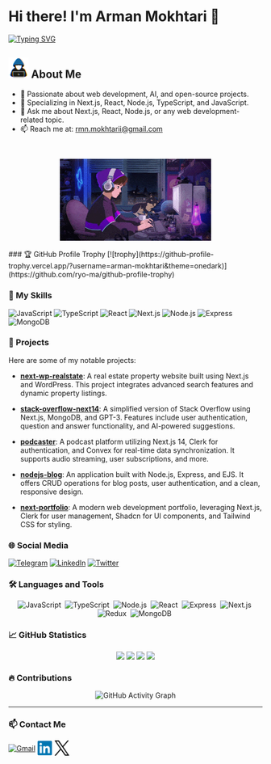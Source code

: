 # Hi there! I'm Arman Mokhtari 👋
[![Typing SVG](https://readme-typing-svg.herokuapp.com?color=%2336BCF7&center=true&vCenter=true&width=600&lines=A+Full-stack+Web+Developer;Passionate+about+AI+and+Open+Source+projects;Always+Learning+and+Growing)](https://git.io/typing-svg)
## <img src="https://github.com/0xAbdulKhalid/0xAbdulKhalid/raw/main/assets/mdImages/about_me.gif" width="40px"> About Me
- 👀 Passionate about web development, AI, and open-source projects.
- 💼 Specializing in Next.js, React, Node.js, TypeScript, and JavaScript.
- 💬 Ask me about Next.js, React, Node.js, or any web development-related topic.
- 📫 Reach me at: [rmn.mokhtarii@gmail.com](mailto:rmn.mokhtarii@gmail.com)
<br>
<p align="center">
  <img alt="developer" width="300" height="auto" src="assets/dev.gif"/>
</p>
### 🏆 GitHub Profile Trophy
[![trophy](https://github-profile-trophy.vercel.app/?username=arman-mokhtari&theme=onedark)](https://github.com/ryo-ma/github-profile-trophy)

### 🔧 My Skills
![JavaScript](https://img.shields.io/badge/-JavaScript-F7DF1E?style=flat&logo=JavaScript&logoColor=black)
![TypeScript](https://img.shields.io/badge/-TypeScript-3178C6?style=flat&logo=TypeScript&logoColor=white)
![React](https://img.shields.io/badge/-React-61DAFB?style=flat&logo=React&logoColor=black)
![Next.js](https://img.shields.io/badge/-Next.js-000000?style=flat&logo=Next.js&logoColor=white)
![Node.js](https://img.shields.io/badge/-Node.js-339933?style=flat&logo=Node.js&logoColor=white)
![Express](https://img.shields.io/badge/-Express-000000?style=flat&logo=Express&logoColor=white)
![MongoDB](https://img.shields.io/badge/-MongoDB-47A248?style=flat&logo=MongoDB&logoColor=white)

### 🚀 Projects
Here are some of my notable projects:

- [**next-wp-realstate**](https://github.com/arman-mokhtari/next-wp-realstate): A real estate property website built using Next.js and WordPress. This project integrates advanced search features and dynamic property listings.
  
- [**stack-overflow-next14**](https://github.com/arman-mokhtari/stack-overflow-next14): A simplified version of Stack Overflow using Next.js, MongoDB, and GPT-3. Features include user authentication, question and answer functionality, and AI-powered suggestions.
  
- [**podcaster**](https://github.com/arman-mokhtari/podcaster): A podcast platform utilizing Next.js 14, Clerk for authentication, and Convex for real-time data synchronization. It supports audio streaming, user subscriptions, and more.
  
- [**nodejs-blog**](https://github.com/arman-mokhtari/nodejs-blog): An application built with Node.js, Express, and EJS. It offers CRUD operations for blog posts, user authentication, and a clean, responsive design.
  
- [**next-portfolio**](https://github.com/arman-mokhtari/next-portfolio): A modern web development portfolio, leveraging Next.js, Clerk for user management, Shadcn for UI components, and Tailwind CSS for styling.

### 🌐 Social Media
[![Telegram](https://img.shields.io/badge/Telegram-2CA5E0?style=for-the-badge&logo=telegram&logoColor=white)](https://t.me/Arman_Workfolio)
[![LinkedIn](https://img.shields.io/badge/LinkedIn-0077B5?style=for-the-badge&logo=linkedin&logoColor=white)](https://www.linkedin.com/in/arman-mokhtari/)
[![Twitter](https://img.shields.io/badge/Twitter-1DA1F2?style=for-the-badge&logo=twitter&logoColor=white)](https://twitter.com/arman_mokhtari)

### 🛠️ Languages and Tools
<p align="center">
  <img src="https://cdn.jsdelivr.net/gh/devicons/devicon/icons/javascript/javascript-original.svg" title="JavaScript" alt="JavaScript" width="40" height="40"/>&nbsp;
  <img src="https://cdn.jsdelivr.net/gh/devicons/devicon/icons/typescript/typescript-original.svg" title="TypeScript" alt="TypeScript" width="40" height="40"/>&nbsp;
  <img src="https://cdn.jsdelivr.net/gh/devicons/devicon/icons/nodejs/nodejs-original.svg" title="Node.js" alt="Node.js" width="40" height="40"/>&nbsp;
  <img src="https://cdn.jsdelivr.net/gh/devicons/devicon/icons/react/react-original.svg" title="React" alt="React" width="40" height="40"/>&nbsp;
  <img src="https://cdn.jsdelivr.net/gh/devicons/devicon/icons/express/express-original.svg" title="Express" alt="Express" width="40" height="40"/>&nbsp;
  <img src="https://cdn.jsdelivr.net/gh/devicons/devicon/icons/nextjs/nextjs-original-wordmark.svg" title="Next.js" alt="Next.js" width="40" height="40"/>&nbsp;
  <img src="https://cdn.jsdelivr.net/gh/devicons/devicon/icons/redux/redux-original.svg" title="Redux" alt="Redux" width="40" height="40"/>&nbsp;
  <img src="https://cdn.jsdelivr.net/gh/devicons/devicon/icons/mongodb/mongodb-original.svg" title="MongoDB" alt="MongoDB" width="40" height="40"/>&nbsp;
</p>

### 📈 GitHub Statistics
<p align="center">
  <img width="400" src="https://github-readme-stats.vercel.app/api?username=arman-mokhtari&show_icons=true&theme=vision-friendly-dark">
  <img width="400" src="https://github-readme-stats.vercel.app/api/top-langs/?username=arman-mokhtari&layout=compact&theme=vision-friendly-dark">
  <img width="400" src="https://github-readme-streak-stats.herokuapp.com/?user=arman-mokhtari&theme=dark">
  <img width="400" src="https://github-profile-summary-cards.vercel.app/api/cards/profile-details?username=arman-mokhtari&theme=vue">
</p>

### 🔥 Contributions
<p align="center">
  <img src="https://github-readme-activity-graph.vercel.app/graph?username=arman-mokhtari&theme=github-dark&hide_border=true" alt="GitHub Activity Graph">
</p>

---

### 📫 Contact Me
<p align="left">
  <a href="mailto:rmn.mokhtarii@gmail.com"><img align="center" src="https://raw.githubusercontent.com/simple-icons/simple-icons/develop/icons/gmail.svg" alt="Gmail" height="30" width="30" /></a>
  <a href="https://www.linkedin.com/in/arman-mokhtari/" target="_blank"><img align="center" src="https://raw.githubusercontent.com/devicons/devicon/master/icons/linkedin/linkedin-original.svg" alt="LinkedIn" height="30" width="30" /></a>
  <a href="https://twitter.com/arman_mokhtari" target="_blank"><img align="center" src="https://raw.githubusercontent.com/devicons/devicon/master/icons/twitter/twitter-original.svg" alt="Twitter" height="30" width="30" /></a>
</p>
